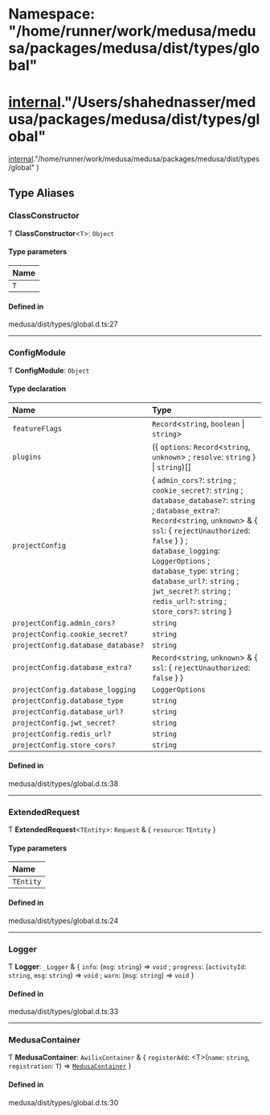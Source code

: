 # Namespace: "/home/runner/work/medusa/medusa/packages/medusa/dist/types/global"


[internal](internal-15.md)."/Users/shahednasser/medusa/packages/medusa/dist/types/global"
=======
[internal](internal-7.md)."/home/runner/work/medusa/medusa/packages/medusa/dist/types/global"
)

## Type Aliases

### ClassConstructor

Ƭ **ClassConstructor**<`T`\>: `Object`

#### Type parameters

| Name |
| :------ |
| `T` |

#### Defined in

medusa/dist/types/global.d.ts:27

___

### ConfigModule

Ƭ **ConfigModule**: `Object`

#### Type declaration

| Name | Type |
| :------ | :------ |
| `featureFlags` | `Record`<`string`, `boolean` \| `string`\> |
| `plugins` | ({ `options`: `Record`<`string`, `unknown`\> ; `resolve`: `string`  } \| `string`)[] |
| `projectConfig` | { `admin_cors?`: `string` ; `cookie_secret?`: `string` ; `database_database?`: `string` ; `database_extra?`: `Record`<`string`, `unknown`\> & { `ssl`: { `rejectUnauthorized`: ``false``  }  } ; `database_logging`: `LoggerOptions` ; `database_type`: `string` ; `database_url?`: `string` ; `jwt_secret?`: `string` ; `redis_url?`: `string` ; `store_cors?`: `string`  } |
| `projectConfig.admin_cors?` | `string` |
| `projectConfig.cookie_secret?` | `string` |
| `projectConfig.database_database?` | `string` |
| `projectConfig.database_extra?` | `Record`<`string`, `unknown`\> & { `ssl`: { `rejectUnauthorized`: ``false``  }  } |
| `projectConfig.database_logging` | `LoggerOptions` |
| `projectConfig.database_type` | `string` |
| `projectConfig.database_url?` | `string` |
| `projectConfig.jwt_secret?` | `string` |
| `projectConfig.redis_url?` | `string` |
| `projectConfig.store_cors?` | `string` |

#### Defined in

medusa/dist/types/global.d.ts:38

___

### ExtendedRequest

Ƭ **ExtendedRequest**<`TEntity`\>: `Request` & { `resource`: `TEntity`  }

#### Type parameters

| Name |
| :------ |
| `TEntity` |

#### Defined in

medusa/dist/types/global.d.ts:24

___

### Logger

Ƭ **Logger**: `_Logger` & { `info`: (`msg`: `string`) => `void` ; `progress`: (`activityId`: `string`, `msg`: `string`) => `void` ; `warn`: (`msg`: `string`) => `void`  }

#### Defined in

medusa/dist/types/global.d.ts:33

___

### MedusaContainer


Ƭ **MedusaContainer**: `AwilixContainer` & { `registerAdd`: <T\>(`name`: `string`, `registration`: `T`) => [`MedusaContainer`](internal-15.__Users_shahednasser_medusa_packages_medusa_dist_types_global_.md#medusacontainer)  }

#### Defined in

medusa/dist/types/global.d.ts:30

